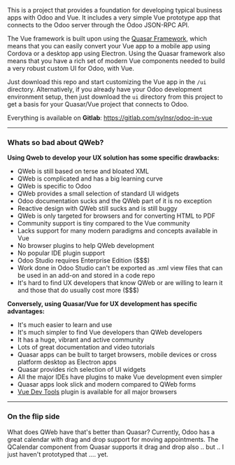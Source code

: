 This is a project that provides a foundation for developing typical business apps with Odoo and Vue. It includes
a very simple Vue prototype app that connects to the Odoo server through the Odoo JSON-RPC API.

The Vue framework is built upon using the [Quasar Framework](https://quasar.dev/), which means that you can easily
convert your Vue app to a mobile app using Cordova or a desktop app using Electron. Using the Quasar framework also
means that you have a rich set of modern Vue components needed to build a very robust custom UI for Odoo, with Vue.

Just download this repo and start customizing the Vue app in the `/ui` directory. Alternatively, if you already have
your Odoo development environment setup, then just download the `ui` directory from this project to get a basis for your
Quasar/Vue project that connects to Odoo.

Everything is available on **Gitlab**: https://gitlab.com/sylnsr/odoo-in-vue

---

### Whats so bad about QWeb?
  
  
**Using Qweb to develop your UX solution has some specific drawbacks:**

 - QWeb is still based on terse and bloated XML
 - QWeb is complicated and has a big learning curve
 - QWeb is specific to Odoo
 - QWeb provides a small selection of standard UI widgets
 - Odoo documentation sucks and the QWeb part of it is no exception
 - Reactive design with QWeb still sucks and is still buggy
 - QWeb is only targeted for browsers and for converting HTML to PDF
 - Community support is tiny compared to the Vue community
 - Lacks support for many modern paradigms and concepts available in Vue
 - No browser plugins to help QWeb development
 - No popular IDE plugin support
 - Odoo Studio requires Enterprise Edition ($$$)
 - Work done in Odoo Studio can't be exported as .xml view files that can be used in an add-on and stored in a code repo
 - It's hard to find UX developers that know QWeb or are willing to learn it and those that do usually cost more ($$$)
 
**Conversely, using Quasar/Vue for UX development has specific advantages:**

 - It's much easier to learn and use
 - It's much simpler to find Vue developers than QWeb developers
 - It has a huge, vibrant and active community
 - Lots of great documentation and video tutorials
 - Quasar apps can be built to target browsers, mobile devices or cross platform desktop as Electron apps
 - Quasar provides rich selection of UI widgets
 - All the major IDEs have plugins to make Vue development even simpler
 - Quasar apps look slick and modern compared to QWeb forms
 - [Vue Dev Tools](https://github.com/vuejs/vue-devtools) plugin is available for all major browsers 

---

### On the flip side

What does QWeb have that's better than Quasar? Currently, Odoo has a great calendar with drag and drop support for
moving appointments. The QCalendar component from Quasar supports it drag and drop also .. but .. I just haven't
prototyped that .... yet. 
